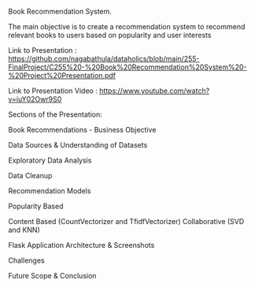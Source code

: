 Book Recommendation System.  

The main objective is to create a recommendation system to recommend relevant books to users based on popularity and user interests


Link to Presentation : https://github.com/nagabathula/dataholics/blob/main/255-FinalProject/C255%20-%20Book%20Recommendation%20System%20-%20Project%20Presentation.pdf


Link to Presentation Video : https://www.youtube.com/watch?v=iuY02Owr9S0


Sections of the Presentation:

Book Recommendations - Business Objective

Data Sources & Understanding of Datasets

Exploratory Data Analysis

Data Cleanup

Recommendation Models

Popularity Based

  Content Based (CountVectorizer and TfidfVectorizer)
  Collaborative (SVD and KNN)

Flask Application Architecture & Screenshots

Challenges

Future Scope & Conclusion
